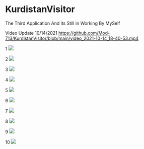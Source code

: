 # KurdistanVisitor
The Third Application And its Still in Working By MySelf


Video Update 10/14/2021
https://github.com/Mod-713/KurdistanVisitor/blob/main/video_2021-10-14_18-40-53.mp4

1
![](d1.jpg)


2
![](d2.jpg)


3
![](d3.jpg)


4
![](d4.jpg)


5
![](d6.jpg)


6
![](d5.jpg)


7
![](d7.jpg)


8
![](d8.jpg)


9
![](d9.jpg)


10
![](d10.jpg)



